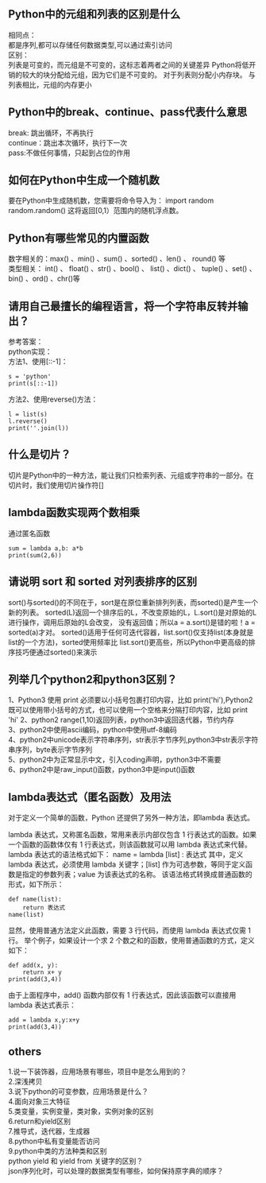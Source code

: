 ## Python中的元组和列表的区别是什么
相同点：  
都是序列,都可以存储任何数据类型,可以通过索引访问  
区别：  
列表是可变的，而元组是不可变的，这标志着两者之间的关键差异
Python将低开销的较大的块分配给元组，因为它们是不可变的。 对于列表则分配小内存块。 与列表相比，元组的内存更小

## Python中的break、continue、pass代表什么意思
break: 跳出循环，不再执行    
continue：跳出本次循环，执行下一次  
pass:不做任何事情，只起到占位的作用  

## 如何在Python中生成一个随机数
要在Python中生成随机数，您需要将命令导入为：
import random
random.random()
这将返回[0,1）范围内的随机浮点数。

## Python有哪些常见的内置函数
数字相关的：max() 、min() 、sum() 、sorted() 、len() 、 round() 等  
类型相关： int() 、 float() 、str() 、bool() 、 list() 、dict() 、 tuple() 、set() 、bin() 、ord() 、chr()等  

##  请用自己最擅长的编程语言，将一个字符串反转并输出？
参考答案：  
python实现：  
方法1、使用[::-1]：  
```
s = 'python'
print(s[::-1]) 
```  
方法2、使用reverse()方法： 
``` 
l = list(s)
l.reverse()
print(''.join(l)) 
```

## 什么是切片？
切片是Python中的一种方法，能让我们只检索列表、元组或字符串的一部分。在切片时，我们使用切片操作符[]

## lambda函数实现两个数相乘
通过匿名函数
```
sum = lambda a,b: a*b
print(sum(2,6))
```

## 请说明 sort 和 sorted 对列表排序的区别
sort()与sorted()的不同在于，sort是在原位重新排列列表，而sorted()是产生一个新的列表。
sorted(L)返回一个排序后的L，不改变原始的L，L.sort()是对原始的L进行操作，调用后原始的L会改变，
没有返回值；所以a = a.sort()是错的啦！a = sorted(a)才对。
sorted()适用于任何可迭代容器，list.sort()仅支持list(本身就是list的一个方法)，sorted使用频率比
list.sort()更高些，所以Python中更高级的排序技巧便通过sorted()来演示


## 列举几个python2和python3区别？
1、Python3 使用 print 必须要以小括号包裹打印内容，比如 print('hi'),Python2 既可以使用带小括号的方式，也可以使用一个空格来分隔打印内容，比如 print 'hi'
2、python2 range(1,10)返回列表，python3中返回迭代器，节约内存    
3、python2中使用ascii编码，python中使用utf-8编码  
4、python2中unicode表示字符串序列，str表示字节序列,python3中str表示字符串序列，byte表示字节序列  
5、python2中为正常显示中文，引入coding声明，python3中不需要  
6、python2中是raw_input()函数，python3中是input()函数  
  
## lambda表达式（匿名函数）及用法
对于定义一个简单的函数，Python 还提供了另外一种方法，即lambda 表达式。

lambda 表达式，又称匿名函数，常用来表示内部仅包含 1 行表达式的函数。如果一个函数的函数体仅有 1 行表达式，则该函数就可以用 lambda 表达式来代替。
lambda 表达式的语法格式如下：
name = lambda [list] : 表达式
其中，定义 lambda 表达式，必须使用 lambda 关键字；[list] 作为可选参数，等同于定义函数是指定的参数列表；value 为该表达式的名称。
该语法格式转换成普通函数的形式，如下所示：
```
def name(list):
    return 表达式
name(list)
```
显然，使用普通方法定义此函数，需要 3 行代码，而使用 lambda 表达式仅需 1 行。
举个例子，如果设计一个求 2 个数之和的函数，使用普通函数的方式，定义如下：
```
def add(x, y):
    return x+ y
print(add(3,4))
```
由于上面程序中，add() 函数内部仅有 1 行表达式，因此该函数可以直接用 lambda 表达式表示：
```
add = lambda x,y:x+y
print(add(3,4))
```

## others
1.说一下装饰器，应用场景有哪些，项目中是怎么用到的？  
2.深浅拷贝  
3.说下python的可变参数，应用场景是什么？  
4.面向对象三大特征  
5.类变量，实例变量，类对象，实例对象的区别  
6.return和yield区别  
7.推导式，迭代器，生成器  
8.python中私有变量能否访问  
9.python中类的方法种类和区别  
python yield 和 yield from 关键字的区别？  
json序列化时，可以处理的数据类型有哪些，如何保持原字典的顺序？  